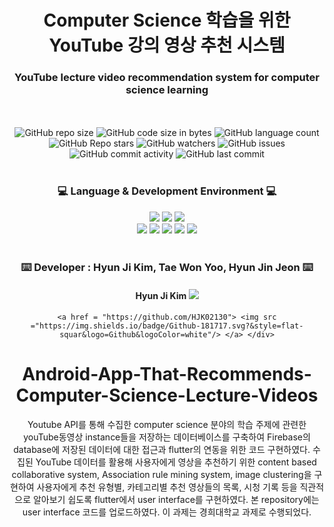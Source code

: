 # <div align=center> Computer Science 학습을 위한  YouTube 강의 영상 추천 시스템 </div>
### <div align=center> YouTube lecture video recommendation system for computer science learning
 </div>

<div align=center>
	<br />
	<br />
  <img alt="GitHub repo size" src="https://img.shields.io/github/repo-size/HJK02130/Android-App-That-Recommends-Computer-Science-Lecture-Videos?style=flat-square">
  <img alt="GitHub code size in bytes" src="https://img.shields.io/github/languages/code-size/HJK02130/Android-App-That-Recommends-Computer-Science-Lecture-Videos?style=flat-square">
  <img alt="GitHub language count" src="https://img.shields.io/github/languages/count/HJK02130/Android-App-That-Recommends-Computer-Science-Lecture-Videos?style=flat-square">
  <br />
  <img alt="GitHub Repo stars" src="https://img.shields.io/github/stars/HJK02130/Android-App-That-Recommends-Computer-Science-Lecture-Videos?style=social">
  <img alt="GitHub watchers" src="https://img.shields.io/github/watchers/HJK02130/Android-App-That-Recommends-Computer-Science-Lecture-Videos?style=social">
  <img alt="GitHub issues" src="https://img.shields.io/github/issues/HJK02130/Android-App-That-Recommends-Computer-Science-Lecture-Videos?style=flat-square">
  <br />
  <img alt="GitHub commit activity" src="https://img.shields.io/github/commit-activity/y/HJK02130/Android-App-That-Recommends-Computer-Science-Lecture-Videos?style=flat-square">
  <img alt="GitHub last commit" src="https://img.shields.io/github/last-commit/HJK02130/Android-App-That-Recommends-Computer-Science-Lecture-Videos?style=flat-square">
  </div>
<br />

### <div align=center> :computer: Language & Development Environment :computer: </div>
<div align=center>
	<img src="https://img.shields.io/badge/Python-3766AB?style=flat-square&logo=Python&logoColor=white"/> 
	<img src="https://img.shields.io/badge/JSON-000000?style=flat-square&logo=JSON&logoColor=white"/>
	<img src="https://img.shields.io/badge/Dart-0175C2?style=flat-square&logo=Dart&logoColor=white"/>
	<br />
	<img src="https://img.shields.io/badge/Flutter-02569B?style=flat-square&logo=Flutter&logoColor=white"/>
	<img src="https://img.shields.io/badge/Firebase-FFCA28?style=flat-square&logo=Firebase&logoColor=black"/>
	<img src="https://img.shields.io/badge/AndroidStudio-3DDC84?style=flat-square&logo=AndroidStudio&logoColor=white"/>
	<img src="https://img.shields.io/badge/VisualStudioCode-007ACC?style=flat-square&logo=VisualStudioCode&logoColor=white"/>
	<img src="https://img.shields.io/badge/GoogleColab-F9AB00?style=flat-square&logo=GoogleColab&logoColor=white"/>

<br />
<br />

### <div align=center> :keyboard: Developer : Hyun Ji Kim, Tae Won Yoo, Hyun Jin Jeon :keyboard: </div>
#### <div align=center> Hyun Ji Kim <a href="mailto:hjk02130@gmail.com"> <img src ="https://img.shields.io/badge/Gmail-EA4335.svg?&style=flat-squar&logo=Gmail&logoColor=white"/> </a> 
	<a href = "https://github.com/HJK02130"> <img src ="https://img.shields.io/badge/Github-181717.svg?&style=flat-squar&logo=Github&logoColor=white"/> </a> </div>

# Android-App-That-Recommends-Computer-Science-Lecture-Videos
Youtube API를 통해 수집한 computer science 분야의 학습 주제에 관련한 youTube동영상 instance들을 저장하는 데이터베이스를 구축하여 Firebase의 database에 저장된 데이터에 대한 접근과 flutter의 연동을 위한 코드 구현하였다. 수집된 YouTube 데이터를 활용해 사용자에게 영상을 추천하기 위한 content based collaborative system, Association rule mining system, image clustering을 구현하여 사용자에게 추천 유형별, 카테고리별 추천 영상들의 목록, 시청 기록 등을 직관적으로 알아보기 쉽도록 flutter에서 user interface를 구현하였다. 본 repository에는 user interface 코드를 업로드하였다. 이 과제는 경희대학교 과제로 수행되었다.
